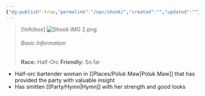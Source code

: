 ```yaml
---
{"dg-publish":true,"permalink":"/npc/shook/","created":"","updated":""}
---
```



> [!infobox]
> ![Shook IMG 2.png](/img/user/z_Assets/Shook%20IMG%202.png)
> ###### Basic Information
> **Race:** Half-Orc
> **Friendly:** So far

- Half-orc bartender woman in [[Places/Poluk Maw\|Poluk Maw]] that has provided the party with valuable insight 
- Has smitten [[Party/Hymn\|Hymn]] with her strength and good looks 